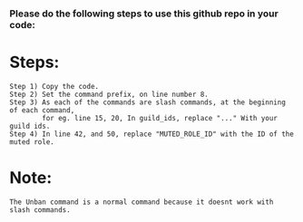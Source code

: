 ### Please do the following steps to use this github repo in your code:

# Steps:

    Step 1) Copy the code.
    Step 2) Set the command prefix, on line number 8.
    Step 3) As each of the commands are slash commands, at the beginning of each command, 
            for eg. line 15, 20, In guild_ids, replace "..." With your guild ids.
    Step 4) In line 42, and 50, replace "MUTED_ROLE_ID" with the ID of the muted role.




# Note:

    The Unban command is a normal command because it doesnt work with slash commands.
